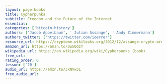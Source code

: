 ```yaml
---
layout: page-books
title: Cypherpunks
subtitle: Freedom and the Future of the Internet
essential: 
categories: ['bitcoin-history']
authors: ['Jacob Appelbaum', ' Julian Assange', ' Andy Zimmermann']
authors_twitter: ['https://twitter.com/ioerror']
resource_url: https://cryptome.wikileaks.org/2012/12/assange-crypto-arms.htm
amazon_url: https://amzn.to/3wSQdzT
wikipedia_url: https://en.wikipedia.org/wiki/Cypherpunks_(book)
free_url: 
rating_order: 6
lesson: ['20']
audio_url: https://amzn.to/3xNVw3L
free_audio_url: 
---
```

